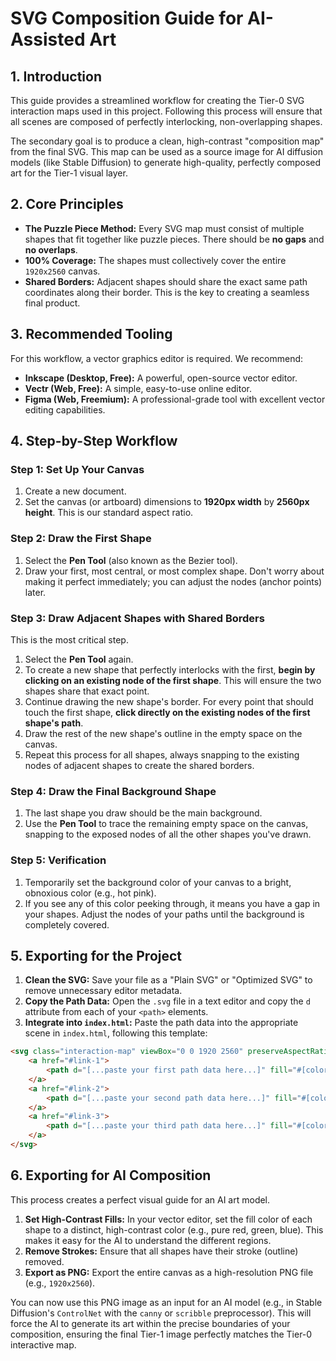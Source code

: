 # SVG Composition Guide for AI-Assisted Art

## 1. Introduction

This guide provides a streamlined workflow for creating the Tier-0 SVG interaction maps used in this project. Following this process will ensure that all scenes are composed of perfectly interlocking, non-overlapping shapes.

The secondary goal is to produce a clean, high-contrast "composition map" from the final SVG. This map can be used as a source image for AI diffusion models (like Stable Diffusion) to generate high-quality, perfectly composed art for the Tier-1 visual layer.

## 2. Core Principles

-   **The Puzzle Piece Method:** Every SVG map must consist of multiple shapes that fit together like puzzle pieces. There should be **no gaps** and **no overlaps**.
-   **100% Coverage:** The shapes must collectively cover the entire `1920x2560` canvas.
-   **Shared Borders:** Adjacent shapes should share the exact same path coordinates along their border. This is the key to creating a seamless final product.

## 3. Recommended Tooling

For this workflow, a vector graphics editor is required. We recommend:
-   **Inkscape (Desktop, Free):** A powerful, open-source vector editor.
-   **Vectr (Web, Free):** A simple, easy-to-use online editor.
-   **Figma (Web, Freemium):** A professional-grade tool with excellent vector editing capabilities.

## 4. Step-by-Step Workflow

### Step 1: Set Up Your Canvas

1.  Create a new document.
2.  Set the canvas (or artboard) dimensions to **1920px width** by **2560px height**. This is our standard aspect ratio.

### Step 2: Draw the First Shape

1.  Select the **Pen Tool** (also known as the Bezier tool).
2.  Draw your first, most central, or most complex shape. Don't worry about making it perfect immediately; you can adjust the nodes (anchor points) later.

### Step 3: Draw Adjacent Shapes with Shared Borders

This is the most critical step.

1.  Select the **Pen Tool** again.
2.  To create a new shape that perfectly interlocks with the first, **begin by clicking on an existing node of the first shape**. This will ensure the two shapes share that exact point.
3.  Continue drawing the new shape's border. For every point that should touch the first shape, **click directly on the existing nodes of the first shape's path**.
4.  Draw the rest of the new shape's outline in the empty space on the canvas.
5.  Repeat this process for all shapes, always snapping to the existing nodes of adjacent shapes to create the shared borders.

### Step 4: Draw the Final Background Shape

1.  The last shape you draw should be the main background.
2.  Use the **Pen Tool** to trace the remaining empty space on the canvas, snapping to the exposed nodes of all the other shapes you've drawn.

### Step 5: Verification

1.  Temporarily set the background color of your canvas to a bright, obnoxious color (e.g., hot pink).
2.  If you see any of this color peeking through, it means you have a gap in your shapes. Adjust the nodes of your paths until the background is completely covered.

## 5. Exporting for the Project

1.  **Clean the SVG:** Save your file as a "Plain SVG" or "Optimized SVG" to remove unnecessary editor metadata.
2.  **Copy the Path Data:** Open the `.svg` file in a text editor and copy the `d` attribute from each of your `<path>` elements.
3.  **Integrate into `index.html`:** Paste the path data into the appropriate scene in `index.html`, following this template:

```html
<svg class="interaction-map" viewBox="0 0 1920 2560" preserveAspectRatio="xMidYMid slice">
    <a href="#link-1">
        <path d="[...paste your first path data here...]" fill="#[color1]"></path>
    </a>
    <a href="#link-2">
        <path d="[...paste your second path data here...]" fill="#[color2]"></path>
    </a>
    <a href="#link-3">
        <path d="[...paste your third path data here...]" fill="#[color3]"></path>
    </a>
</svg>
```

## 6. Exporting for AI Composition

This process creates a perfect visual guide for an AI art model.

1.  **Set High-Contrast Fills:** In your vector editor, set the fill color of each shape to a distinct, high-contrast color (e.g., pure red, green, blue). This makes it easy for the AI to understand the different regions.
2.  **Remove Strokes:** Ensure that all shapes have their stroke (outline) removed.
3.  **Export as PNG:** Export the entire canvas as a high-resolution PNG file (e.g., `1920x2560`).

You can now use this PNG image as an input for an AI model (e.g., in Stable Diffusion's `ControlNet` with the `canny` or `scribble` preprocessor). This will force the AI to generate its art within the precise boundaries of your composition, ensuring the final Tier-1 image perfectly matches the Tier-0 interactive map.
